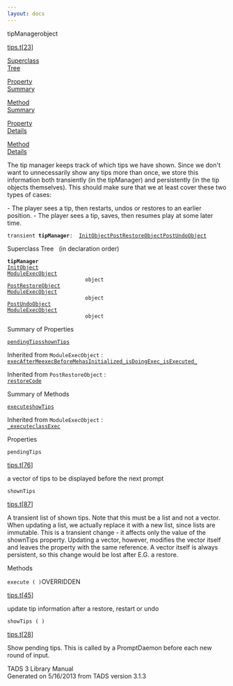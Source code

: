 ```yaml
---
layout: docs
---
```

<span class="title">tipManager</span><span class="type">object</span>

[tips.t](../file/tips.t.html)\[[23](../source/tips.t.html#23)\]

[Superclass  
Tree](#_SuperClassTree_)

[Property  
Summary](#_PropSummary_)

[Method  
Summary](#_MethodSummary_)

[Property  
Details](#_Properties_)

[Method  
Details](#_Methods_)



The tip manager keeps track of which tips we have shown. Since we don't
want to unnecessarily show any tips more than once, we store this
information both transiently (in the tipManager) and persistently (in
the tip objects themselves). This should make sure that we at least
cover these two types of cases:

\- The player sees a tip, then restarts, undos or restores to an earlier
position. - The player sees a tip, saves, then resumes play at some
later time.

`transient `**`tipManager`**` :   `[`InitObject`](../object/InitObject.html)[`PostRestoreObject`](../object/PostRestoreObject.html)[`PostUndoObject`](../object/PostUndoObject.html)



<span id="_SuperClassTree_"></span>



<span class="hdln">Superclass Tree</span>   (in declaration order)



**`tipManager`**  
[`InitObject`](../object/InitObject.html)  
[`ModuleExecObject`](../object/ModuleExecObject.html)  
`                         object`  
[`PostRestoreObject`](../object/PostRestoreObject.html)  
[`ModuleExecObject`](../object/ModuleExecObject.html)  
`                         object`  
[`PostUndoObject`](../object/PostUndoObject.html)  
[`ModuleExecObject`](../object/ModuleExecObject.html)  
`                         object`  
<span id="_PropSummary_"></span>



<span class="hdln">Summary of Properties</span>  



[`pendingTips`](#pendingTips)[`shownTips`](#shownTips)



Inherited from `ModuleExecObject` :  
[`execAfterMe`](../object/ModuleExecObject.html#execAfterMe)[`execBeforeMe`](../object/ModuleExecObject.html#execBeforeMe)[`hasInitialized_`](../object/ModuleExecObject.html#hasInitialized_)[`isDoingExec_`](../object/ModuleExecObject.html#isDoingExec_)[`isExecuted_`](../object/ModuleExecObject.html#isExecuted_)

Inherited from `PostRestoreObject` :  
[`restoreCode`](../object/PostRestoreObject.html#restoreCode)







<span id="_MethodSummary_"></span>



<span class="hdln">Summary of Methods</span>  



[`execute`](#execute)[`showTips`](#showTips)



Inherited from `ModuleExecObject` :  
[`_execute`](../object/ModuleExecObject.html#_execute)[`classExec`](../object/ModuleExecObject.html#classExec)









<span id="_Properties_"></span>



<span class="hdln">Properties</span>  



<span id="pendingTips"></span>

`pendingTips`

[tips.t](../file/tips.t.html)\[[76](../source/tips.t.html#76)\]



a vector of tips to be displayed before the next prompt



<span id="shownTips"></span>

`shownTips`

[tips.t](../file/tips.t.html)\[[87](../source/tips.t.html#87)\]



A transient list of shown tips. Note that this must be a list and not a
vector. When updating a list, we actually replace it with a new list,
since lists are immutable. This is a transient change - it affects only
the value of the shownTips property. Updating a vector, however,
modifies the vector itself and leaves the property with the same
reference. A vector itself is always persistent, so this change would be
lost after E.G. a restore.



<span id="_Methods_"></span>



<span class="hdln">Methods</span>  



<span id="execute"></span>

`execute ( )`<span class="rem">OVERRIDDEN</span>

[tips.t](../file/tips.t.html)\[[45](../source/tips.t.html#45)\]



update tip information after a restore, restart or undo



<span id="showTips"></span>

`showTips ( )`

[tips.t](../file/tips.t.html)\[[28](../source/tips.t.html#28)\]



Show pending tips. This is called by a PromptDaemon before each new
round of input.





TADS 3 Library Manual  
Generated on 5/16/2013 from TADS version 3.1.3


